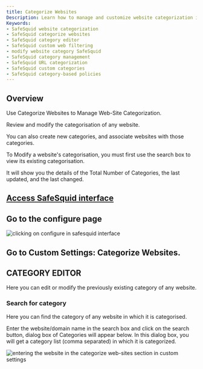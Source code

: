 ```yaml
---
title: Categorize Websites
Description: Learn how to manage and customize website categorization in SafeSquid Secure Web Gateway using the Category Editor under Custom Settings. Modify, create, and audit category assignments for enhanced web control and policy enforcement.  
Keywords:  
- SafeSquid website categorization  
- SafeSquid categorize websites  
- SafeSquid category editor  
- SafeSquid custom web filtering  
- modify website category SafeSquid  
- SafeSquid category management  
- SafeSquid URL categorization  
- SafeSquid custom categories  
- SafeSquid category-based policies  
---
```


## Overview

Use Categorize Websites to Manage Web-Site Categorization.

Review and modify the categorisation of any website.

You can also create new categories, and associate websites with those categories.

To Modify a website's categorisation, you must first use the search box to view its existing categorisation.

It will show you the details of the Total Number of Categories, the last updated, and the last changed.

## [Access SafeSquid interface](/docs/08-SafeSquid%20Interface/Accessing%20the%20SafeSquid%20Interface.md)

## Go to the configure page

![clicking on configure in safesquid interface](/img/Configure/Custom_Settings/Categorize_WebSites/image1.webp)

## Go to Custom Settings: Categorize Websites.

## CATEGORY EDITOR

Here you can edit or modify the previously existing category of any website.

### Search for category

Here you can find the category of any website in which it is categorised.

Enter the website/domain name in the search box and click on the search button, dialog box of Categories will appear below. In this dialog box, you will get a category list (comma separated) in which it is categorized.

![entering the website in the categorize web-sites section in custom settings](/img/Configure/Custom_Settings/Categorize_WebSites/image2.webp)